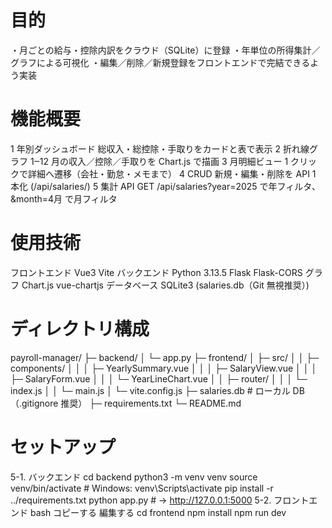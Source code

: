 #   目的
・⽉ごとの給与・控除内訳をクラウド（SQLite）に登録
・年単位の所得集計／グラフによる可視化
・編集／削除／新規登録をフロントエンドで完結できるよう実装

#   機能概要
1	年別ダッシュボード	総収入・総控除・手取りをカードと表で表示
2	折れ線グラフ	1‒12 月の収入／控除／手取りを Chart.js で描画
3	月明細ビュー	1 クリックで詳細へ遷移（会社・勤怠・メモまで）
4	CRUD	新規・編集・削除を API 1 本化 (/api/salaries/<id>)
5	集計 API	GET /api/salaries?year=2025 で年フィルタ、&month=4月 で月フィルタ

#   使用技術
フロントエンド
    Vue3
    Vite
バックエンド
    Python 3.13.5
    Flask
    Flask-CORS
グラフ
    Chart.js
    vue-chartjs
データベース
    SQLite3	(salaries.db（Git 無視推奨）)

#   ディレクトリ構成
payroll-manager/
├─ backend/
│  └─ app.py
├─ frontend/
│  ├─ src/
│  │   ├─ components/
│  │   │   ├─ YearlySummary.vue
│  │   │   ├─ SalaryView.vue
│  │   │   ├─ SalaryForm.vue
│  │   │   └─ YearLineChart.vue
│  │   ├─ router/
│  │   │   └─ index.js
│  │   └─ main.js
│  └─ vite.config.js
├─ salaries.db               # ローカル DB（.gitignore 推奨）
├─ requirements.txt
└─ README.md

#   セットアップ
5-1. バックエンド
cd backend
python3 -m venv venv
source venv/bin/activate          # Windows: venv\Scripts\activate
pip install -r ../requirements.txt
python app.py     # → http://127.0.0.1:5000
5-2. フロントエンド
bash
コピーする
編集する
cd frontend
npm install
npm run dev